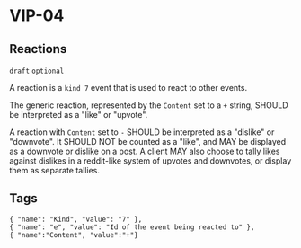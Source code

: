 
VIP-04
======

Reactions
---------

`draft` `optional`

A reaction is a `kind 7` event that is used to react to other events.

The generic reaction, represented by the `Content` set to a `+` string, SHOULD
be interpreted as a "like" or "upvote".

A reaction with `Content` set to `-` SHOULD be interpreted as a "dislike" or
"downvote". It SHOULD NOT be counted as a "like", and MAY be displayed as a
downvote or dislike on a post. A client MAY also choose to tally likes against
dislikes in a reddit-like system of upvotes and downvotes, or display them as
separate tallies.

Tags
----
```jsonc
{ "name": "Kind", "value": "7" },
{ "name": "e", "value": "Id of the event being reacted to" },
{ "name":"Content", "value":"+"}
```